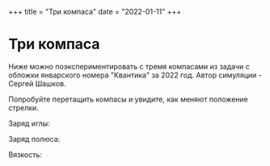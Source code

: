 +++
title = "Три компаса"
date = "2022-01-11"
+++



# Три компаса

Ниже можно поэкспериментировать с тремя компасами из задачи с обложки январского номера "Квантика" за 2022 год.
Автор симуляции - Сергей Шашков.

Попробуйте перетащить компасы и увидите, как меняют положение стрелки.

Заряд иглы: 
<div id="needle_q" class="slider"></div>

Заряд полюса: 
<div id="pole_q" class="slider"></div>

Вязкость:
<div id="friction" class="slider"></div>

<div style="display:none;">
Максимальная сила: 
<div id="max_force" class="slider"></div>
</div>

<link href="style.css" rel="stylesheet">
<link href="nouislider.min.css" rel="stylesheet">
<script src="nouislider.min.js"></script>
<div id="Compass" style="width: 100%; max-width: 2000px;"></div>
<script src="main.js"  type="module"></script>
